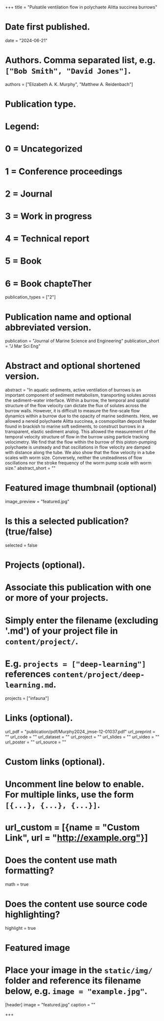 +++
title = "Pulsatile ventilation flow in polychaete Alitta succinea burrows"

# Date first published.
date = "2024-06-21"

# Authors. Comma separated list, e.g. `["Bob Smith", "David Jones"]`.
authors = ["Elizabeth A. K. Murphy", "Matthew A. Reidenbach"]

# Publication type.
# Legend:
# 0 = Uncategorized
# 1 = Conference proceedings
# 2 = Journal
# 3 = Work in progress
# 4 = Technical report
# 5 = Book
# 6 = Book chapteTher
publication_types = ["2"]

# Publication name and optional abbreviated version.
publication = "Journal of Marine Science and Engineering"
publication_short = "J Mar Sci Eng"

# Abstract and optional shortened version.
abstract = "In aquatic sediments, active ventilation of burrows is an important component of sediment metabolism, transporting solutes across the sediment–water interface. Within a burrow, the temporal and spatial structure of the flow velocity can dictate the flux of solutes across the burrow walls. However, it is difficult to measure the fine-scale flow dynamics within a burrow due to the opacity of marine sediments. Here, we allowed a nereid polychaete Alitta succinea, a cosmopolitan deposit feeder found in brackish to marine soft sediments, to construct burrows in a transparent, elastic sediment analog. This allowed the measurement of the temporal velocity structure of flow in the burrow using particle tracking velocimetry. We find that the flow within the burrow of this piston-pumping polychaete is unsteady and that oscillations in flow velocity are damped with distance along the tube. We also show that the flow velocity in a tube scales with worm size. Conversely, neither the unsteadiness of flow oscillations nor the stroke frequency of the worm pump scale with worm size."
abstract_short = ""

# Featured image thumbnail (optional)
image_preview = "featured.jpg"

# Is this a selected publication? (true/false)
selected = false

# Projects (optional).
#   Associate this publication with one or more of your projects.
#   Simply enter the filename (excluding '.md') of your project file in `content/project/`.
#   E.g. `projects = ["deep-learning"]` references `content/project/deep-learning.md`.
projects = ["infauna"]

# Links (optional).
url_pdf = "publication/pdf/Murphy2024_jmse-12-01037.pdf"
url_preprint = ""
url_code = ""
url_dataset = ""
url_project = ""
url_slides = ""
url_video = ""
url_poster = ""
url_source = ""

# Custom links (optional).
#   Uncomment line below to enable. For multiple links, use the form `[{...}, {...}, {...}]`.
# url_custom = [{name = "Custom Link", url = "http://example.org"}]

# Does the content use math formatting?
math = true

# Does the content use source code highlighting?
highlight = true

# Featured image
# Place your image in the `static/img/` folder and reference its filename below, e.g. `image = "example.jpg"`.
[header]
image = "featured.jpg"
caption = ""

+++
